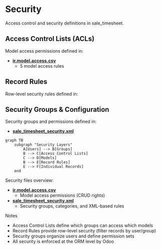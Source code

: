 # Security

Access control and security definitions in sale_timesheet.

## Access Control Lists (ACLs)

Model access permissions defined in:
- **[ir.model.access.csv](../sale_timesheet/security/ir.model.access.csv)**
  - 5 model access rules

## Record Rules

Row-level security rules defined in:

## Security Groups & Configuration

Security groups and permissions defined in:
- **[sale_timesheet_security.xml](../sale_timesheet/security/sale_timesheet_security.xml)**

```mermaid
graph TB
    subgraph "Security Layers"
        A[Users] --> B[Groups]
        B --> C[Access Control Lists]
        C --> D[Models]
        B --> E[Record Rules]
        E --> F[Individual Records]
    end
```

Security files overview:
- **[ir.model.access.csv](../sale_timesheet/security/ir.model.access.csv)**
  - Model access permissions (CRUD rights)
- **[sale_timesheet_security.xml](../sale_timesheet/security/sale_timesheet_security.xml)**
  - Security groups, categories, and XML-based rules

Notes
- Access Control Lists define which groups can access which models
- Record Rules provide row-level security (filter records by user/group)
- Security groups organize users and define permission sets
- All security is enforced at the ORM level by Odoo
